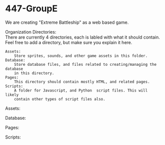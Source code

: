 # 447-GroupE
We are creating "Extreme Battleship" as a web based game.    

Organization Directories:  
    There are currently 4 directories, each is labled with what it should contain.  
    Feel free to add a directory, but make sure you explain it here.  
      
    Assets:  
        Store sprites, sounds, and other game assets in this folder.  
    Database:  
        Store database files, and files related to creating/managing the database  
        in this directory.  
    Pages:  
        This directory should contain mostly HTML, and related pages.  
    Scripts:  
        A folder for Javascript, and Python  script files. This will likely  
        contain other types of script files also.  
  
Assets:
  
Database:  
  
Pages:  
  
Scripts:  